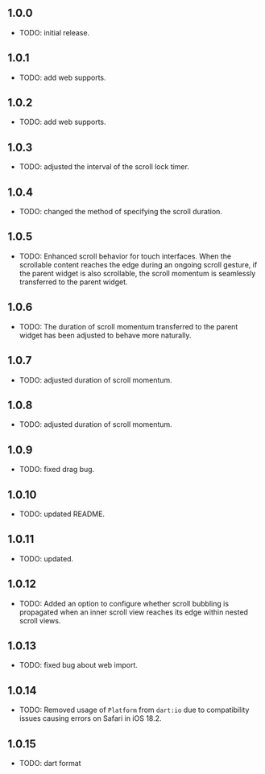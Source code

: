 ## 1.0.0

* TODO: initial release.

## 1.0.1

* TODO: add web supports.

## 1.0.2

* TODO: add web supports.

## 1.0.3

* TODO: adjusted the interval of the scroll lock timer.

## 1.0.4

* TODO: changed the method of specifying the scroll duration.

## 1.0.5

* TODO: Enhanced scroll behavior for touch interfaces. When the scrollable content reaches the edge during an ongoing
  scroll gesture, if the parent widget is also scrollable, the scroll momentum is seamlessly transferred to the parent
  widget.

## 1.0.6

* TODO: The duration of scroll momentum transferred to the parent widget has been adjusted to behave more naturally.

## 1.0.7

* TODO: adjusted duration of scroll momentum.

## 1.0.8

* TODO: adjusted duration of scroll momentum.

## 1.0.9

* TODO: fixed drag bug.

## 1.0.10

* TODO: updated README.

## 1.0.11

* TODO: updated.

## 1.0.12

* TODO: Added an option to configure whether scroll bubbling is propagated when an inner scroll view reaches its edge
  within nested scroll views.

## 1.0.13

* TODO: fixed bug about web import.

## 1.0.14

* TODO: Removed usage of `Platform` from `dart:io` due to compatibility issues causing errors on Safari in iOS 18.2.

## 1.0.15

* TODO: dart format